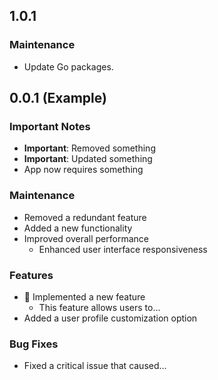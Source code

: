 ## 1.0.1
### Maintenance
- Update Go packages.

## 0.0.1 (Example)

### Important Notes

- **Important**: Removed something
- **Important**: Updated something
- App now requires something

### Maintenance

- Removed a redundant feature
- Added a new functionality
- Improved overall performance
    - Enhanced user interface responsiveness

### Features

- :tada: Implemented a new feature
    - This feature allows users to...
- Added a user profile customization option

### Bug Fixes

- Fixed a critical issue that caused...